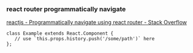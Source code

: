 ###  react router programmatically navigate


[reactjs - Programmatically navigate using react router - Stack Overflow](https://stackoverflow.com/questions/31079081/programmatically-navigate-using-react-router "reactjs - Programmatically navigate using react router - Stack Overflow")


 

```
class Example extends React.Component {
   // use `this.props.history.push('/some/path')` here
};
```

